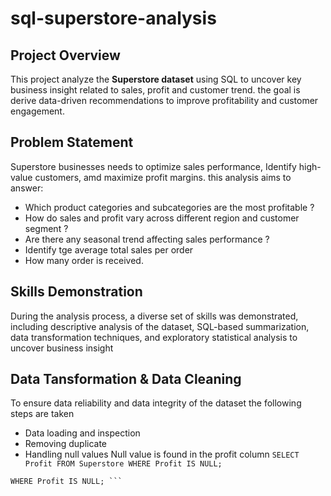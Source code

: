 # sql-superstore-analysis
## Project Overview 
This project analyze the **Superstore dataset** using SQL to uncover key business insight related to sales, profit and customer trend. the goal is derive data-driven recommendations to improve profitability and customer engagement.
## Problem Statement
Superstore businesses needs to optimize sales performance, Identify high-value customers, amd maximize profit margins. this analysis aims to answer:
- Which product categories and subcategories are the most profitable ?
- How do sales and profit vary across different region and customer segment ?
- Are there any seasonal trend affecting sales performance ?
- Identify tge average total sales per order
- How many order is received.
## Skills Demonstration
During the analysis process, a diverse set of skills was demonstrated, including descriptive analysis of the dataset, SQL-based summarization, data transformation techniques, and exploratory statistical analysis to uncover business insight
 ## Data Tansformation & Data Cleaning
 To ensure data reliability and data integrity of the dataset the following steps are taken
 - Data loading and inspection
 - Removing duplicate
 - Handling null values Null value is found in the profit column
```SELECT Profit FROM Superstore WHERE Profit IS NULL;```
```UPDATE SUPERSTORE SET Profit = 28.7017933364272
WHERE Profit IS NULL; ```
